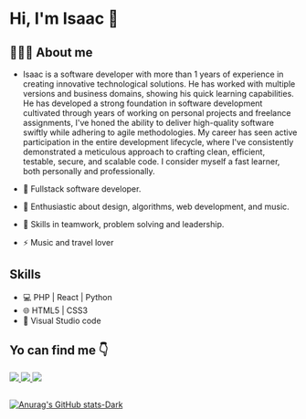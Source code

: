 # Hi, I'm Isaac 👋

##  👨🏻‍💻  About me

* Isaac is a software developer with more than 1 years of experience in creating innovative technological solutions. He has worked with multiple versions and business domains, showing his quick learning capabilities. 
He has developed a strong foundation in software development cultivated through years of working on personal projects and freelance assignments, I've honed the ability to deliver high-quality software swiftly while adhering to agile methodologies. My career has seen active participation in the entire development lifecycle, where I've consistently demonstrated a meticulous approach to crafting clean, efficient, testable, secure, and scalable code. I consider myself a fast learner, both personally and professionally.

* 🔭  Fullstack software developer.
* 🌱  Enthusiastic about design, algorithms, web development, and music.
* 👯  Skills in teamwork, problem solving and leadership.
* ⚡   Music and travel lover


## Skills

* 💻  PHP | React | Python
* 🌐  HTML5 | CSS3
* 🔧  Visual Studio code


## Yo can find me :point_down:

<p>
  <a href="https://www.linkedin.com/in/isaacdelahoz/">
    <img src="https://user-images.githubusercontent.com/64045995/105786720-9dd37900-5f4b-11eb-9c54-c201c061f03c.png">
  </a>

  <a href="https://twitter.com/isaacdelahoz_">
    <img src="https://user-images.githubusercontent.com/64045995/105787128-60232000-5f4c-11eb-8d81-93e107918a5b.png">
  </a>

  <a href="https://mail.google.com/mail/u/0/#inbox?compose=GTvVlcSBpgXRgBrtfKQxJsDRWdqczwGTmGFZjbDjGrQHCplvBMCSNlxxBRSTWwDZKrlTTxvpSSJGd">
    <img src="https://user-images.githubusercontent.com/64045995/105787187-7e891b80-5f4c-11eb-8440-a4bdd25430b1.png">
  </a>
</p>

##
[![Anurag's GitHub stats-Dark](https://github-readme-stats.vercel.app/api?username=anuraghazra&show_icons=true&theme=dark#gh-dark-mode-only)](https://github.com/anuraghazra/github-readme-stats#gh-dark-mode-only)
<!-- ![Top Langs](https://github-readme-stats.vercel.app/api/top-langs/?username=idelahoz14&layout=compact) -->

<!--
**idelahoz14/idelahoz14** is a ✨ _special_ ✨ repository because its `README.md` (this file) appears on your GitHub profile.

Here are some ideas to get you started:

- 🔭 I’m currently working on ...
- 🌱 I’m currently learning ...
- 👯 I’m looking to collaborate on ...
- 🤔 I’m looking for help with ...
- 💬 Ask me about ...
- 📫 How to reach me: ...
- 😄 Pronouns: ...
- ⚡ Fun fact: ...
-->
